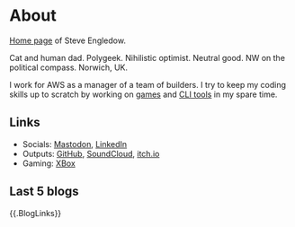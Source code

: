 #  About

[Home page](https://en.wikipedia.org/wiki/Personal_web_page) of Steve Engledow.

Cat and human dad. Polygeek. Nihilistic optimist. Neutral good. NW on
the political compass. Norwich, UK.

I work for AWS as a manager of a team of builders. I try to keep my coding skills up to scratch by working on [games](games.md) and [CLI tools](tools.md) in my spare time.

## Links

* Socials: [Mastodon](https://retro.pizza/@stilvoid), [LinkedIn](https://www.linkedin.com/in/stilvoid/)
* Outputs: [GitHub](https://github.com/stilvoid/), [SoundCloud](https://soundcloud.com/stilvoid), [itch.io](https://stilvoid.itch.io/)
* Gaming: [XBox](https://www.xbox.com/en-GB/play/user/Stilvoid)

## Last 5 blogs

{{.BlogLinks}}
